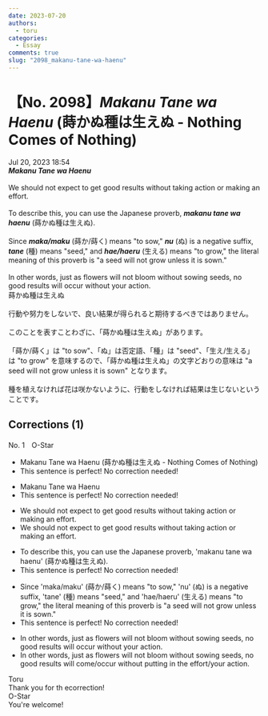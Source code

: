 ```yaml
---
date: 2023-07-20
authors:
  - toru
categories:
  - Essay
comments: true
slug: "2098_makanu-tane-wa-haenu"
---
```


# 【No. 2098】<strong><em>Makanu Tane wa Haenu</em></strong> (蒔かぬ種は生えぬ - Nothing Comes of Nothing)
<div class="date">Jul 20, 2023 18:54</div>
<div id="post"><div id="body_show_ori">
<strong><em>Makanu Tane wa Haenu</em></strong><br/><br/>We should not expect to get good results without taking action or making an effort.<br/><br/>To describe this, you can use the Japanese proverb, <strong><em>makanu tane wa haenu</em></strong> (蒔かぬ種は生えぬ).<br/><br/>Since <strong><em>maka/maku</em></strong> (蒔か/蒔く) means "to sow," <strong><em>nu</em></strong> (ぬ) is a negative suffix, <strong><em>tane</em></strong> (種) means "seed," and <strong><em>hae/haeru</em></strong> (生える) means "to grow," the literal meaning of this proverb is "a seed will not grow unless it is sown."<br/><br/>In other words, just as flowers will not bloom without sowing seeds, no good results will occur without your action.
</div></div>

<!-- more -->

<div id="post_ja"><div id="body_show_mo">
蒔かぬ種は生えぬ<br/><br/>行動や努力をしないで、良い結果が得られると期待するべきではありません。<br/><br/>このことを表すことわざに、「蒔かぬ種は生えぬ」があります。<br/><br/>「蒔か/蒔く」は "to sow"、「ぬ」は否定語、「種」は "seed"、「生え/生える」は "to grow" を意味するので、「蒔かぬ種は生えぬ」の文字どおりの意味は "a seed will not grow unless it is sown" となります。<br/><br/>種を植えなければ花は咲かないように、行動をしなければ結果は生じないということです。
</div></div>

## Corrections (1)
<div id="block"><div class="first_name"> No. 1　<span class="just_name">O-Star</span></div><div id="block2">
<ul class="correction_field">
<li class="incorrect">Makanu Tane wa Haenu (蒔かぬ種は生えぬ - Nothing Comes of Nothing)</li>
<li class="corrected perfect">This sentence is perfect! No correction needed!</li>
</ul>
<ul class="correction_field">
<li class="incorrect">Makanu Tane wa Haenu</li>
<li class="corrected perfect">This sentence is perfect! No correction needed!</li>
</ul>
<ul class="correction_field">
<li class="incorrect">We should not expect to get good results without taking action or making an effort.</li>
<li class="corrected correct">
We should not expect<span class="f_gray"> to get</span> good results without taking action or making an effort.
</li>
</ul>
<ul class="correction_field">
<li class="incorrect">To describe this, you can use the Japanese proverb, 'makanu tane wa haenu' (蒔かぬ種は生えぬ).</li>
<li class="corrected perfect">This sentence is perfect! No correction needed!</li>
</ul>
<ul class="correction_field">
<li class="incorrect">Since 'maka/maku' (蒔か/蒔く) means "to sow," 'nu' (ぬ) is a negative suffix, 'tane' (種) means "seed," and 'hae/haeru' (生える) means "to grow," the literal meaning of this proverb is "a seed will not grow unless it is sown."</li>
<li class="corrected perfect">This sentence is perfect! No correction needed!</li>
</ul>
<ul class="correction_field">
<li class="incorrect">In other words, just as flowers will not bloom without sowing seeds, no good results will occur without your action.</li>
<li class="corrected correct">
In other words, just as flowers will not bloom without sowing seeds, no good results will <span class="f_blue">come/occur</span> without <span class="f_blue">putting in the effort/your action</span>.
</li>
</ul>
</div><div class="name"><span class="just_name">Toru</span><br>
Thank you for th ecorrection!
</div>
<div class="name"><span class="just_name">O-Star</span><br>
You're welcome!
</div>
</div>
